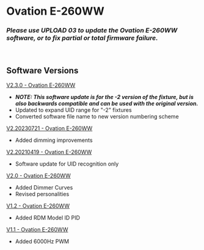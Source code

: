 # Ovation E-260WW

### ***Please use UPLOAD 03 to update the Ovation E-260WW software, or to fix partial or total firmware failure.***
&nbsp;

## Software Versions

[V2.3.0 - Ovation E-260WW](https://github.com/Chauvet-Pro/OVATIONE260WW/blob/66ff49e73dfe7da4bf21275192034c252c8feae8/firmware/V2.3.0.zip)
- ***NOTE: This software update is for the -2 version of the fixture, but is also backwards compatible and can be used with the original version.***
- Updated to expand UID range for "-2" fixtures
- Converted software file name to new version numbering scheme

[V2.20230721 - Ovation E-260WW](https://github.com/Chauvet-Pro/OVATIONE260WW/blob/66ff49e73dfe7da4bf21275192034c252c8feae8/firmware/V2.20230721.zip)
- Added dimming improvements

[V2.20210419 - Ovation E-260WW](https://github.com/Chauvet-Pro/OVATIONE260WW/blob/66ff49e73dfe7da4bf21275192034c252c8feae8/firmware/V2.20210419.zip)
- Software update for UID recognition only

[V2.0 - Ovation E-260WW](https://github.com/Chauvet-Pro/OVATIONE260WW/blob/66ff49e73dfe7da4bf21275192034c252c8feae8/firmware/V2.0.zip)
- Added Dimmer Curves
- Revised personalities

[V1.2 - Ovation E-260WW](https://github.com/Chauvet-Pro/OVATIONE260WW/blob/66ff49e73dfe7da4bf21275192034c252c8feae8/firmware/V1.2.zip)
- Added RDM Model ID PID

[V1.1 - Ovation E-260WW](https://github.com/Chauvet-Pro/OVATIONE260WW/blob/66ff49e73dfe7da4bf21275192034c252c8feae8/firmware/V1.1.zip)
- Added 6000Hz PWM
